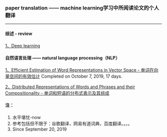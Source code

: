 ### paper translation —— machine learning学习中所阅读论文的个人翻译

***
#### 综述 - review
[1、Deep learning](./review/Deep_learning.md)

#### 自然语言处理 —— natural language processing（NLP）

[1、Efficient Estimation of Word Representations in Vector Space - 单词在向量空间的有效估计](./NLP/Efﬁcient_Estimation_of_Word_Representations_in_Vector_Space.md)
Completed on October 7, 2019, 17 days.

[2、Distributed Representations of Words and Phrases and their Compositionality - 单词和短语的分布式表示及其组成](./NLP/Distributed_Representations_of_Words_and_Phrases_and_their_Compositionality.md)

#### 注：
1. 水平堪忧-now
2. 参考包括但不限于：谷歌翻译，网易有道词典，百度翻译。。。。
3. Since September 20, 2019